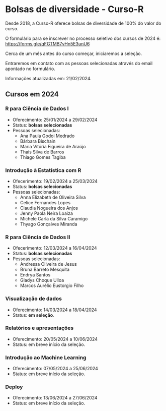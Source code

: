 # Bolsas de diversidade - Curso-R

Desde 2018, a Curso-R oferece bolsas de diversidade de 100% do valor do curso.

O formulário para se inscrever no processo seletivo dos cursos de 2024 é: <https://forms.gle/qFGTMB7vHn5E3unU6>

Cerca de um mês antes do curso começar, iniciaremos a seleção.

Entraremos em contato com as pessoas selecionadas através do email apontado no formulário.

Informações atualizadas em: 21/02/2024.


## Cursos em 2024

### R para Ciência de Dados I
- Oferecimento: 25/01/2024 a 29/02/2024
- Status: **bolsas selecionadas**
- Pessoas selecionadas:
  - Ana Paula Godoi Medrado
  - Bárbara Bischain
  - Maria Vitória Figueira de Araújo
  - Thais Silva de Barros
  - Thiago Gomes Tagiba   


### Introdução à Estatística com R	
- Ofecerimento: 19/02/2024 a 25/03/2024
- Status: **bolsas selecionadas**
- Pessoas selecionadas:
  - Anna Elizabeth de Oliveira Silva
  - Celice Fernandes Lopes 
  - Claudia Nogueira dos Anjos
  - Jenny Paola Neira Loaiza
  - Michele Carla da Silva Caramigo 
  - Thyago Gonçalves Miranda  

###  R para Ciência de Dados II	
- Ofecerimento: 12/03/2024 a 16/04/2024
- Status: **bolsas selecionadas**
- Pessoas selecionadas:
   - Andressa Oliveira de Jesus
   - Bruna Barreto Mesquita
   - Endrya Santos
   - Gladys Choque Ulloa 
   - Marcos Aurélio Eustorgio Filho 

  
### Visualização de dados	
- Oferecimento: 14/03/2024 a 18/04/2024
- Status: **em seleção**.


### Relatórios e apresentações
- Oferecimento: 20/05/2024 a 10/06/2024
- Status: em breve início da seleção.


### Introdução ao Machine Learning		
- Oferecimento: 07/05/2024 a 25/06/2024
- Status: em breve início da seleção.
 

### Deploy		
- Oferecimento: 13/06/2024 a 27/06/2024
- Status: em breve início da seleção.
